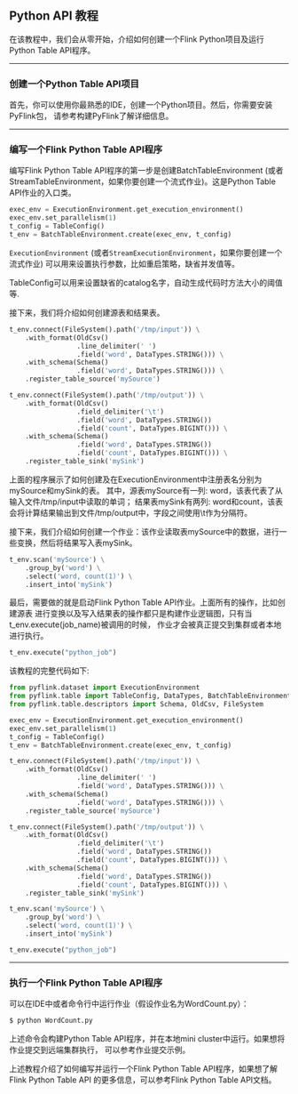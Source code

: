 ## Python API 教程

在该教程中，我们会从零开始，介绍如何创建一个Flink Python项目及运行Python Table API程序。

---
### 创建一个Python Table API项目
首先，你可以使用你最熟悉的IDE，创建一个Python项目。然后，你需要安装PyFlink包， 请参考构建PyFlink了解详细信息。

---
### 编写一个Flink Python Table API程序
编写Flink Python Table API程序的第一步是创建BatchTableEnvironment (或者StreamTableEnvironment，如果你要创建一个流式作业)。这是Python Table API作业的入口类。
```python
exec_env = ExecutionEnvironment.get_execution_environment()
exec_env.set_parallelism(1)
t_config = TableConfig()
t_env = BatchTableEnvironment.create(exec_env, t_config)
```

`ExecutionEnvironment` (或者`StreamExecutionEnvironment`，如果你要创建一个流式作业) 可以用来设置执行参数，比如重启策略，缺省并发值等。

TableConfig可以用来设置缺省的catalog名字，自动生成代码时方法大小的阈值等.

接下来，我们将介绍如何创建源表和结果表。
```python
t_env.connect(FileSystem().path('/tmp/input')) \
    .with_format(OldCsv()
                 .line_delimiter(' ')
                 .field('word', DataTypes.STRING())) \
    .with_schema(Schema()
                 .field('word', DataTypes.STRING())) \
    .register_table_source('mySource')

t_env.connect(FileSystem().path('/tmp/output')) \
    .with_format(OldCsv()
                 .field_delimiter('\t')
                 .field('word', DataTypes.STRING())
                 .field('count', DataTypes.BIGINT())) \
    .with_schema(Schema()
                 .field('word', DataTypes.STRING())
                 .field('count', DataTypes.BIGINT())) \
    .register_table_sink('mySink')
```

上面的程序展示了如何创建及在ExecutionEnvironment中注册表名分别为mySource和mySink的表。 其中，源表mySource有一列: word，该表代表了从输入文件/tmp/input中读取的单词； 结果表mySink有两列: word和count，该表会将计算结果输出到文件/tmp/output中，字段之间使用\t作为分隔符。

接下来，我们介绍如何创建一个作业：该作业读取表mySource中的数据，进行一些变换，然后将结果写入表mySink。
```python
t_env.scan('mySource') \
    .group_by('word') \
    .select('word, count(1)') \
    .insert_into('mySink')
```

最后，需要做的就是启动Flink Python Table API作业。上面所有的操作，比如创建源表 进行变换以及写入结果表的操作都只是构建作业逻辑图，只有当t_env.execute(job_name)被调用的时候， 作业才会被真正提交到集群或者本地进行执行。
```python
t_env.execute("python_job")
```

该教程的完整代码如下:
```python
from pyflink.dataset import ExecutionEnvironment
from pyflink.table import TableConfig, DataTypes, BatchTableEnvironment
from pyflink.table.descriptors import Schema, OldCsv, FileSystem

exec_env = ExecutionEnvironment.get_execution_environment()
exec_env.set_parallelism(1)
t_config = TableConfig()
t_env = BatchTableEnvironment.create(exec_env, t_config)

t_env.connect(FileSystem().path('/tmp/input')) \
    .with_format(OldCsv()
                 .line_delimiter(' ')
                 .field('word', DataTypes.STRING())) \
    .with_schema(Schema()
                 .field('word', DataTypes.STRING())) \
    .register_table_source('mySource')

t_env.connect(FileSystem().path('/tmp/output')) \
    .with_format(OldCsv()
                 .field_delimiter('\t')
                 .field('word', DataTypes.STRING())
                 .field('count', DataTypes.BIGINT())) \
    .with_schema(Schema()
                 .field('word', DataTypes.STRING())
                 .field('count', DataTypes.BIGINT())) \
    .register_table_sink('mySink')

t_env.scan('mySource') \
    .group_by('word') \
    .select('word, count(1)') \
    .insert_into('mySink')

t_env.execute("python_job")
```

--- 
### 执行一个Flink Python Table API程序
可以在IDE中或者命令行中运行作业（假设作业名为WordCount.py）：
```bash
$ python WordCount.py
```

上述命令会构建Python Table API程序，并在本地mini cluster中运行。如果想将作业提交到远端集群执行， 可以参考作业提交示例。

上述教程介绍了如何编写并运行一个Flink Python Table API程序，如果想了解Flink Python Table API 的更多信息，可以参考Flink Python Table API文档。